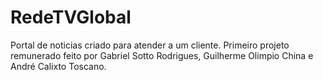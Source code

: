 # RedeTVGlobal
Portal de noticias criado para atender a um cliente. Primeiro projeto remunerado feito por Gabriel Sotto Rodrigues, Guilherme Olimpio China e André Calixto Toscano.
